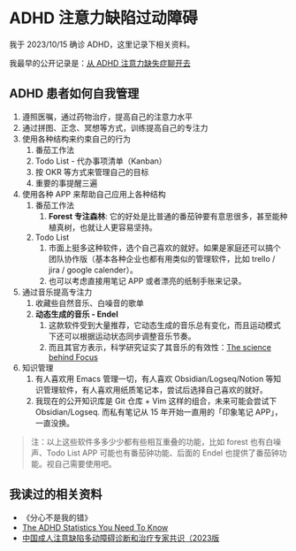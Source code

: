 # ADHD 注意力缺陷过动障碍

我于 2023/10/15 确诊 ADHD，这里记录下相关资料。

我最早的公开记录是：[从 ADHD 注意力缺失症聊开去](https://0xffff.one/d/1643-cong-adhd-zhu-yi-li-que-shi-zheng/)


## ADHD 患者如何自我管理

1. 遵照医嘱，通过药物治疗，提高自己的注意力水平
1. 通过拼图、正念、冥想等方式，训练提高自己的专注力
1. 使用各种结构来约束自己的行为
   1. 番茄工作法
   2. Todo List - 代办事项清单（Kanban）
   3. 按 OKR 等方式来管理自己的目标
   4. 重要的事提醒三遍
1. 使用各种 APP 来帮助自己应用上各种结构
   1. 番茄工作法
      1. **Forest 专注森林**: 它的好处是比普通的番茄钟要有意思很多，甚至能种植真树，也就让人更容易坚持。
   2. Todo List
      1. 市面上挺多这种软件，选个自己喜欢的就好。如果是家庭还可以搞个团队协作版（基本各种企业也都有用类似的管理软件，比如 trello / jira / google calender）。
      1. 也可以考虑直接用笔记 APP 或者漂亮的纸制手账来记录。
1. 通过音乐提高专注力
   1. 收藏些自然音乐、白噪音的歌单
   2. **动态生成的音乐 - Endel**
      1. 这款软件受到大量推荐，它动态生成的音乐总有变化，而且运动模式下还可以根据运动状态同步调整音乐节奏。
      1. 而且其官方表示，科学研究证实了其音乐的有效性：[The science behind Focus](https://endel.io/blog/the-science-behind-focus)
1. 知识管理
   1. 有人喜欢用 Emacs 管理一切，有人喜欢 Obsidian/Logseq/Notion 等知识管理软件，有人喜欢用纸质笔记本，尝试后选择自己喜欢的就好。
   1. 我现在的公开知识库是 Git 仓库 + Vim 这样的组合，未来可能会尝试下 Obsidian/Logseq. 而私有笔记从 15 年开始一直用的「印象笔记 APP」，一直没换。

> 注：以上这些软件多多少少都有些相互重叠的功能，比如 forest 也有白噪声、Todo List APP 可能也有番茄钟功能、后面的 Endel 也提供了番茄钟功能。视自己需要使用吧。

## 我读过的相关资料

- 《分心不是我的错》
- [The ADHD Statistics You Need To Know](https://www.theminiadhdcoach.com/adhd-awareness/adhd-statistics)
- [中国成人注意缺陷多动障碍诊断和治疗专家共识（2023版](https://rs.yiigle.com/cmaid/1467089#T1)



